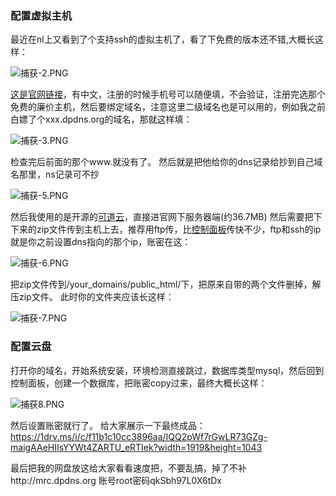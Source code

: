 ### 配置虚拟主机

最近在nl上又看到了个支持ssh的虚拟主机了，看了下免费的版本还不错,大概长这样：

![捕获-2.PNG](https://1drv.ms/i/c/f11b1c10cc3896aa/IQQssQ6lsn3VSatMSL6Krhs1ARIL8E-PUPZrS2Ymkz3TBhM?height=256)

[这是官网链接](https://my.dataonline.vn/?affid=206)，有中文，注册的时候手机号可以随便填，不会验证，注册完选那个免费的廉价主机，然后要绑定域名，注意这里二级域名也是可以用的，例如我之前白嫖了个xxx.dpdns.org的域名，那就这样填：

![捕获-3.PNG](https://1drv.ms/i/c/f11b1c10cc3896aa/IQTS61h29EXFRorW_u3U9nwGAfoNdJz5-zvFamSw0FYFeSA?width=660)

检查完后前面的那个www.就没有了。
然后就是把他给你的dns记录给抄到自己域名那里，ns记录可不抄

![捕获-5.PNG](https://1drv.ms/i/c/f11b1c10cc3896aa/IQSnsKEJvoHjRYDZADvCqapKAV8FX32_Og0zZQ6hvsGijz0?width=1920&height=1033)

然后我使用的是开源的[可道云](https://kodcloud.com/explorer/download/)，直接进官网下服务器端(约36.7MB)
然后需要把下下来的zip文件传到主机上去，推荐用ftp传，比[控制面板](https://sv66.dataonline.vn:2222/evo/)传快不少，ftp和ssh的ip就是你之前设置dns指向的那个ip，账密在这：

![捕获-6.PNG](https://1drv.ms/i/c/f11b1c10cc3896aa/IQRq9QOYQ8fsS588gwaxqtl-ARgMSJswP8isDhqLQQR0rKU?width=660)

把zip文件传到/your_domains/public_html/下，把原来自带的两个文件删掉，解压zip文件。
此时你的文件夹应该长这样：

![捕获-7.PNG](https://1drv.ms/i/c/f11b1c10cc3896aa/IQQpMO7b-oAHRZE60Lg4EwB7AT-OmhHg-Hgp3Z_qjIF7oyg?width=1920&height=997)

### 配置云盘

打开你的域名，开始系统安装，环境检测直接跳过，数据库类型mysql，然后回到控制面板，创建一个数据库，把账密copy过来，最终大概长这样：

![捕获8.PNG](https://1drv.ms/i/c/f11b1c10cc3896aa/IQRA_sS7SvdrQqCbW2UOPf-aAc5P14hiXUtS4Imyl1YfwTE?width=1920&height=1040)

然后设置账密就行了。
给大家展示一下最终成品：
https://1drv.ms/i/c/f11b1c10cc3896aa/IQQ2pWf7rGwLR73GZg-maigAAeHIIsYYWt4ZARTU_eRTIek?width=1919&height=1043

最后把我的网盘放这给大家看看速度把，不要乱搞，掉了不补http://mrc.dpdns.org
账号root密码qkSbh97L0X6tDx
